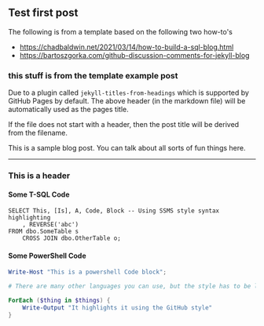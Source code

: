 ## Test first post

The following is from a template based on the following two how-to's
- https://chadbaldwin.net/2021/03/14/how-to-build-a-sql-blog.html
- https://bartoszgorka.com/github-discussion-comments-for-jekyll-blog

### this stuff is from the template example post
Due to a plugin called `jekyll-titles-from-headings` which is supported by GitHub Pages by default. The above header (in the markdown file) will be automatically used as the pages title.

If the file does not start with a header, then the post title will be derived from the filename.

This is a sample blog post. You can talk about all sorts of fun things here.

---

### This is a header

#### Some T-SQL Code

```tsql
SELECT This, [Is], A, Code, Block -- Using SSMS style syntax highlighting
    , REVERSE('abc')
FROM dbo.SomeTable s
    CROSS JOIN dbo.OtherTable o;
```

#### Some PowerShell Code

```powershell
Write-Host "This is a powershell Code block";

# There are many other languages you can use, but the style has to be loaded first

ForEach ($thing in $things) {
    Write-Output "It highlights it using the GitHub style"
}
```

<script src="https://giscus.app/client.js"
    data-repo="thomasaarholt/thomasaarholt.github.io"
    data-repo-id="MDEwOlJlcG9zaXRvcnk4MTgxOTAyOQ=="
    data-category="Announcements"
    data-category-id="DIC_kwDOBOB1lc4CZmqw"
    data-mapping="pathname"
    data-strict="0"
    data-reactions-enabled="1"
    data-emit-metadata="0"
    data-input-position="bottom"
    data-theme="preferred_color_scheme"
    data-lang="en"
    crossorigin="anonymous"
    async>
</script>
